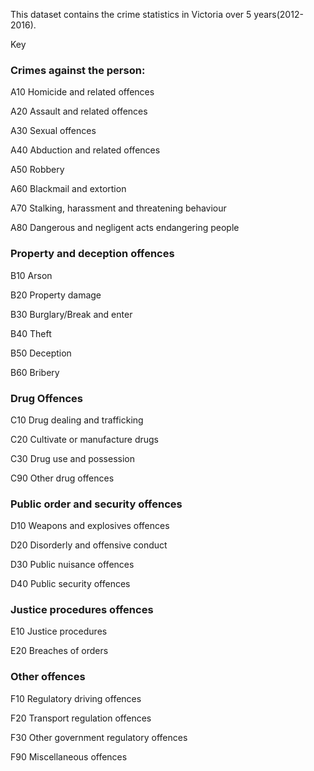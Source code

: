 This dataset contains the crime statistics in Victoria over 5 years(2012-2016). 

Key

### Crimes against the person:
A10 Homicide and related offences

A20 Assault and related offences

A30 Sexual offences

A40 Abduction and related offences

A50 Robbery

A60 Blackmail and extortion

A70 Stalking, harassment and threatening behaviour

A80 Dangerous and negligent acts endangering people

### Property and deception offences
B10 Arson

B20 Property damage

B30 Burglary/Break and enter

B40 Theft

B50 Deception

B60 Bribery

### Drug Offences
C10 Drug dealing and trafficking

C20 Cultivate or manufacture drugs

C30 Drug use and possession

C90 Other drug offences

### Public order and security offences
D10 Weapons and explosives offences

D20 Disorderly and offensive conduct

D30 Public nuisance offences

D40 Public security offences

### Justice procedures offences
E10 Justice procedures

E20 Breaches of orders

### Other offences
F10 Regulatory driving offences

F20 Transport regulation offences

F30 Other government regulatory offences

F90 Miscellaneous offences



